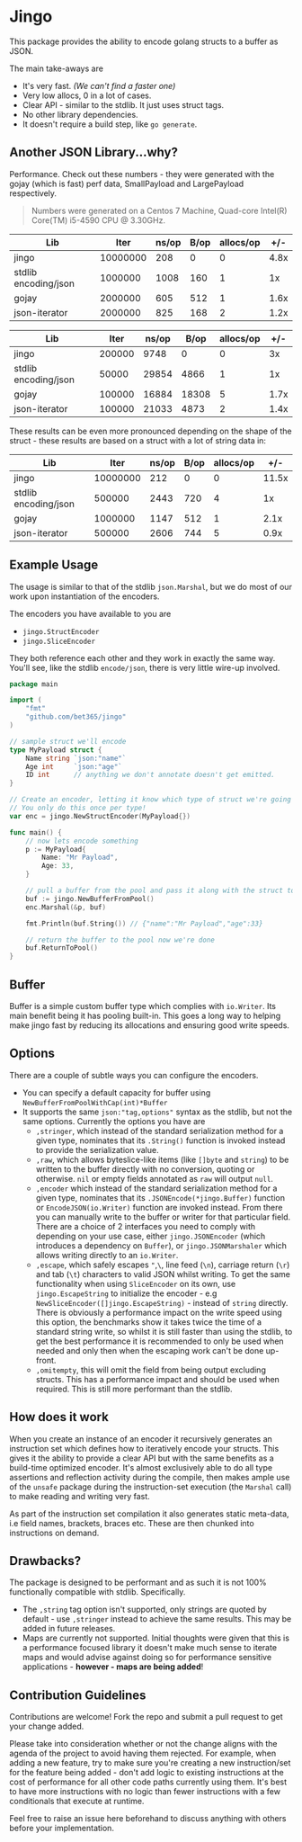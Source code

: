 # Jingo

This package provides the ability to encode golang structs to a buffer as JSON. 

The main take-aways are

* It's very fast. *(We can't find a faster one)*
* Very low allocs, 0 in a lot of cases.
* Clear API - similar to the stdlib. It just uses struct tags.
* No other library dependencies.
* It doesn't require a build step, like `go generate`. 

## Another JSON Library...why?

Performance. Check out these numbers - they were generated with the gojay (which is fast) perf data, SmallPayload and LargePayload respectively.

> Numbers were generated on a Centos 7 Machine, Quad-core Intel(R) Core(TM) i5-4590 CPU @ 3.30GHz. 

|         Lib          |   Iter   | ns/op | B/op | allocs/op | +/-  |
| -------------------- | -------- | ----- | ---- | --------- | ---- |
| jingo                | 10000000 |   208 |    0 |         0 | 4.8x |
| stdlib encoding/json |  1000000 |  1008 |  160 |         1 | 1x   |
| gojay                |  2000000 |   605 |  512 |         1 | 1.6x |
| json-iterator        |  2000000 |   825 |  168 |         2 | 1.2x |

|         Lib          |  Iter  | ns/op |  B/op | allocs/op | +/-  |
| -------------------- | ------ | ----- | ----- | --------- | ---- |
| jingo                | 200000 |  9748 |     0 |         0 | 3x   |
| stdlib encoding/json |  50000 | 29854 |  4866 |         1 | 1x   |
| gojay                | 100000 | 16884 | 18308 |         5 | 1.7x |
| json-iterator        | 100000 | 21033 |  4873 |         2 | 1.4x |

These results can be even more pronounced depending on the shape of the struct - these results are based on a struct with a lot of string data in:

|         Lib          |   Iter   | ns/op | B/op | allocs/op |  +/-  |
| -------------------- | -------- | ----- | ---- | --------- | ----- |
| jingo                | 10000000 |   212 |    0 |         0 | 11.5x |
| stdlib encoding/json |   500000 |  2443 |  720 |         4 | 1x    |
| gojay                |  1000000 |  1147 |  512 |         1 | 2.1x  |
| json-iterator        |   500000 |  2606 |  744 |         5 | 0.9x  |

## Example Usage

The usage is similar to that of the stdlib `json.Marshal`, but we do most of our work upon instantiation of the encoders.

The encoders you have available to you are 

* `jingo.StructEncoder`
* `jingo.SliceEncoder`

They both reference each other and they work in exactly the same way. You'll see, like the stdlib `encode/json`, there is very little wire-up involved. 

```go
package main

import (
    "fmt"
    "github.com/bet365/jingo"
)

// sample struct we'll encode
type MyPayload struct {
    Name string `json:"name"`
    Age int     `json:"age"`
    ID int      // anything we don't annotate doesn't get emitted. 
}

// Create an encoder, letting it know which type of struct we're going to be encoding. 
// You only do this once per type!
var enc = jingo.NewStructEncoder(MyPayload{})

func main() {
    // now lets encode something 
    p := MyPayload{
        Name: "Mr Payload",
        Age: 33,
    }

    // pull a buffer from the pool and pass it along with the struct to Marshal
    buf := jingo.NewBufferFromPool()
    enc.Marshal(&p, buf)

    fmt.Println(buf.String()) // {"name":"Mr Payload","age":33}

    // return the buffer to the pool now we're done
    buf.ReturnToPool()
}

```

## Buffer

Buffer is a simple custom buffer type which complies with `io.Writer`. Its main benefit being it has pooling built-in. This goes a long way to helping make jingo fast by reducing its allocations and ensuring good write speeds.

## Options

There are a couple of subtle ways you can configure the encoders. 

* You can specify a default capacity for buffer using `NewBufferFromPoolWithCap(int)*Buffer`
* It supports the same `json:"tag,options"` syntax as the stdlib, but not the same options. Currently the options you have are
    - `,stringer`, which instead of the standard serialization method for a given type, nominates that its `.String()` function is invoked instead to provide the serialization value.
    - `,raw`, which allows byteslice-like items (like `[]byte` and `string`) to be written to the buffer directly with no conversion, quoting or otherwise. `nil` or empty fields annotated as `raw` will output `null`. 
    - `,encoder` which instead of the standard serialization method for a given type, nominates that its `.JSONEncode(*jingo.Buffer)` function or `EncodeJSON(io.Writer)` function are invoked instead. From there you can manually write to the buffer or writer for that particular field. There are a choice of 2 interfaces you need to comply with depending on your use case, either `jingo.JSONEncoder` (which introduces a dependency on `Buffer`), or `jingo.JSONMarshaler` which allows writing directly to an `io.Writer`.
    - `,escape`, which safely escapes `"`,`\`, line feed (`\n`), carriage return (`\r`) and tab (`\t`) characters to valid JSON whilst writing. To get the same functionality when using `SliceEncoder` on its own, use `jingo.EscapeString` to initialize the encoder - e.g `NewSliceEncoder([]jingo.EscapeString)` - instead of `string` directly. There is obviously a performance impact on the write speed using this option, the benchmarks show it takes twice the time of a standard string write, so whilst it is still faster than using the stdlib, to get the best performance it is recommended to only be used when needed and only then when the escaping work can't be done up-front.
    - `,omitempty`, this will omit the field from being output excluding structs. This has a performance impact and should be used when required. This is still more performant than the stdlib.


## How does it work

When you create an instance of an encoder it recursively generates an instruction set which defines how to iteratively encode your structs. This gives it the ability to provide a clear API but with the same benefits as a build-time optimized encoder. It's almost exclusively able to do all type assertions and reflection activity during the compile, then makes ample use of the `unsafe` package during the instruction-set execution (the `Marshal` call) to make reading and writing very fast. 

As part of the instruction set compilation it also generates static meta-data, i.e field names, brackets, braces etc. These are then chunked into instructions on demand.

## Drawbacks?

The package is designed to be performant and as such it is not 100% functionally compatible with stdlib. Specifically. 

* The `,string` tag option isn't supported, only strings are quoted by default - use `,stringer` instead to achieve the same results.  This may be added in future releases. 
* Maps are currently not supported. Initial thoughts were given that this is a performance focused library it doesn't make much sense to iterate maps and would advise against doing so for performance sensitive applications - **however - maps are being added**!

## Contribution Guidelines

Contributions are welcome! Fork the repo and submit a pull request to get your change added. 

Please take into consideration whether or not the change aligns with the agenda of the project to avoid having them rejected. For example, when adding a new feature, try to make sure you're creating a new instruction/set for the feature being added - don't add logic to existing instructions at the cost of performance for all other code paths currently using them.  It's best to have more instructions with no logic than fewer instructions with a few conditionals that execute at runtime.  

Feel free to raise an issue here beforehand to discuss anything with others before your implementation. 